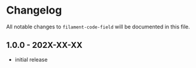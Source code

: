 # Changelog

All notable changes to `filament-code-field` will be documented in this file.

## 1.0.0 - 202X-XX-XX

- initial release
